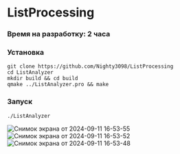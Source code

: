 # ListProcessing
### Время на разработку: 2 часа

### Установка

```
git clone https://github.com/Nighty3098/ListProcessing
cd ListAnalyzer
mkdir build && cd build
qmake ../ListAnalyzer.pro && make
```

### Запуск

```
./ListAnalyzer
```

![Снимок экрана от 2024-09-11 16-53-55](https://github.com/user-attachments/assets/c7f4bcb7-8b6d-458e-aa3b-39bb1be5448b)
![Снимок экрана от 2024-09-11 16-53-52](https://github.com/user-attachments/assets/5f33f2e1-fa96-4f22-aed2-cb1a78f5ba6b)
![Снимок экрана от 2024-09-11 16-53-48](https://github.com/user-attachments/assets/28e52868-0636-49fe-86d9-1529f10c04c8)
